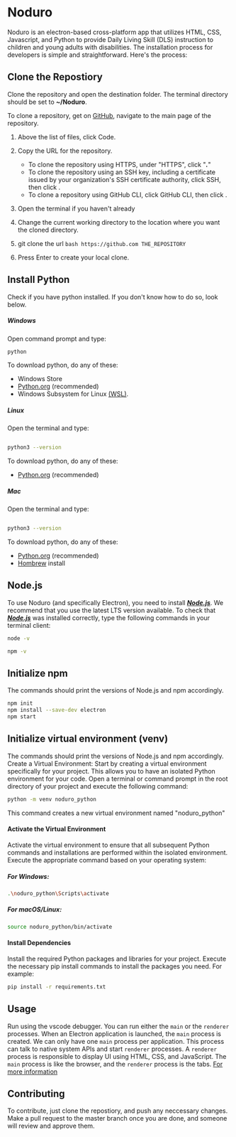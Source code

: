 # Noduro

Noduro is an electron-based cross-platform app that utilizes HTML, CSS, Javascript, and Python to provide Daily Living Skill (DLS) instruction to children and young adults with disabilities. The installation process for developers is simple and straightforward. Here's  the process:

## Clone the Repostiory

Clone the repository and open the destination folder. The terminal directory should be set to __~/Noduro__.

To clone a repository, get on [GitHub](github.com), navigate to the main page of the repository.

1. Above the list of files, click  Code.
2. Copy the URL for the repository.

    * To clone the repository using HTTPS, under "HTTPS", click  "__*.*__"
    * To clone the repository using an SSH key, including a certificate issued by your organization's SSH certificate authority, click SSH, then click .
    * To clone a repository using GitHub CLI, click GitHub CLI, then click .

4. Open the terminal if you haven't already
5. Change the current working directory to the location where you want the cloned directory.
6. git clone the url ```bash https://github.com THE_REPOSITORY```
7. Press Enter to create your local clone.

## Install Python

Check if you have python installed. If you don't know how to do so, look below.

##### Windows

Open command prompt and type:

```bash
python
```

To download python, do any of these:

* Windows Store
* [Python.org](https://www.python.org/downloads/) (recommended)
* Windows Subsystem for Linux [(WSL)](https://docs.microsoft.com/en-us/windows/wsl/install-win10).  

##### Linux

Open the terminal and type:

```bash

python3 --version
```

To download python, do any of these:

* [Python.org](https://www.python.org/downloads/) (recommended)

##### Mac

Open the terminal and type:

```bash

python3 --version
```

To download python, do any of these:

* [Python.org](https://www.python.org/downloads/) (recommended)
* [Hombrew](https://brew.sh/) install

## Node.js

To use Noduro (and specifically Electron), you need to install [__*Node.js*__](https://nodejs.org/en/download). We recommend that you use the latest LTS version available. To check that [__*Node.js*__](https://nodejs.org/en/download) was installed correctly, type the following commands in your terminal client:

```bash
node -v

npm -v
```

## Initialize npm

The commands should print the versions of Node.js and npm accordingly.

```bash
npm init
npm install --save-dev electron
npm start
```

## Initialize virtual environment (venv)

The commands should print the versions of Node.js and npm accordingly.
Create a Virtual Environment: Start by creating a virtual environment specifically for your project. This allows you to have an isolated Python environment for your code. Open a terminal or command prompt in the root directory of your project and execute the following command:

```bash
python -m venv noduro_python
```

This command creates a new virtual environment named "noduro_python"

#### Activate the Virtual Environment

Activate the virtual environment to ensure that all subsequent Python commands and installations are performed within the isolated environment. Execute the appropriate command based on your operating system:

##### For Windows:

```bash
.\noduro_python\Scripts\activate
```

##### For macOS/Linux:

```bash
source noduro_python/bin/activate
```

#### Install Dependencies

Install the required Python packages and libraries for your project. Execute the necessary pip install commands to install the packages you need. For example:

```bash
pip install -r requirements.txt
```

## Usage

Run using the vscode debugger. You can run either the ```main``` or the ```renderer``` processes. When an Electron application is launched, the ```main``` process is created. We can only have one ```main``` process per application. This process can talk to native system APIs and start  ```renderer``` processes. A  ```renderer``` process is responsible to display UI using HTML, CSS, and JavaScript. The ```main``` process is like the browser, and the  ```renderer``` process is the tabs. [For more information](https://medium.com/jspoint/a-beginners-guide-to-creating-desktop-applications-using-electron-824da5665047)

## Contributing

To contribute, just clone the repostiory, and push any neccessary changes. Make a pull request to the master branch once you are done, and someone will review and approve them.
<!-- 
## License

[MIT](https://choosealicense.com/licenses/mit/) -->